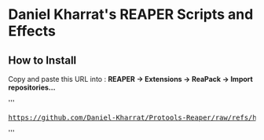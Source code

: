 # Daniel Kharrat's REAPER Scripts and Effects

## How to Install

Copy and paste this URL into :
**REAPER → Extensions → ReaPack → Import repositories…**

'''<pre>https://github.com/Daniel-Kharrat/Protools-Reaper/raw/refs/heads/master/index.xml</pre>'''
